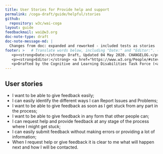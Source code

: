 ```yaml
---
title: User Stories for Provide help and support
permalink: /coga-draft/guide/helpful/stories
github:
  repository: w3c/wai-coga
layout: guide
feedbackmail: wai@w3.org
doc-note-type: draft
doc-note-message-md: |
  Changes from doc: expanded and reworked - included tests as stories
footer: >   # Translate words below, including "Date:" and "Editor:". (Do not update the date.)
   <p><strong>Date:</strong> Draft, Updated 04 May 2020. CHANGELOG.</p>
   <p><strong>Editor:</strong> <a href="https://www.w3.org/People/#stevelee">Steve Lee</a>.</p>
   <p>Drafted by the Cognitive and Learning Disabilities Task Force (<a href="https://www.w3.org/WAI/GL/task-forces/coga/">CoGa TF</a>) for the Accessible Platform Architecture Working Group (<a href="https://www.w3.org/WAI/GL/">APA</a>) and Accessibility Guidelines Working Group (<a href="https://www.w3.org/WAI/APA/">AGWG</a>) with support from the <abbr title="European Commission">EC</abbr> <a href="https://www.w3.org/WAI/about/projects/easy-reading/">Easy Reading project</a>.</p>
---
```


## User stories

- I want to be able to give feedback easily;
- I can easily identify the different ways I can Report Issues and Problems;
- I want to be able to give feedback as soon as I get stuck from any part in the process;
- I want to be able to give feedback in any form that other people can;
- I can request help and provide feedback at any stage of the process where I might get stuck;
- I can easily submit feedback without making errors or providing a lot of information;
- When I request help or give feedback it is clear to me what will happen next and how I will be contacted.
